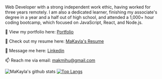 Web Developer with a strong independent work ethic, having worked for three years remotely. I am also a dedicated learner, finishing my associate's degree in a year and a half out of high school, and  attended a 1,000+ hour coding bootcamp, which focused on JavaScript, React, and Node.js.

👀 View my portfolio here: [Portfolio](https://makayla-mihu-portfolio.netlify.app/)

📝 Check out my resume here: [MaKayla's Resume](drive.google.com)

💬 Message me here: [Linkedin](https://www.linkedin.com/in/makayla-mihu)

📫 Reach me via email: [makmihu@gmail.com](mailto:makmihu@gmail.com)

![MaKayla's github stats](https://github-readme-stats.vercel.app/api?username=makmihu&show_icons=true&theme=dark)
[![Top Langs](https://github-readme-stats.vercel.app/api/top-langs/?username=makmihu&layout=compact&theme=dark)](https://github.com/makmihu/github-readme-stats)

<!--
**makmihu/makmihu** is a ✨ _special_ ✨ repository because its `README.md` (this file) appears on your GitHub profile.

Here are some ideas to get you started:

- 🔭 I’m currently working on ...
- 🌱 I’m currently learning ...
- 👯 I’m looking to collaborate on ...
- 🤔 I’m looking for help with ...
- 💬 Ask me about ...
- 📫 How to reach me: ...
- 😄 Pronouns: ...
- ⚡ Fun fact: ...
-->
